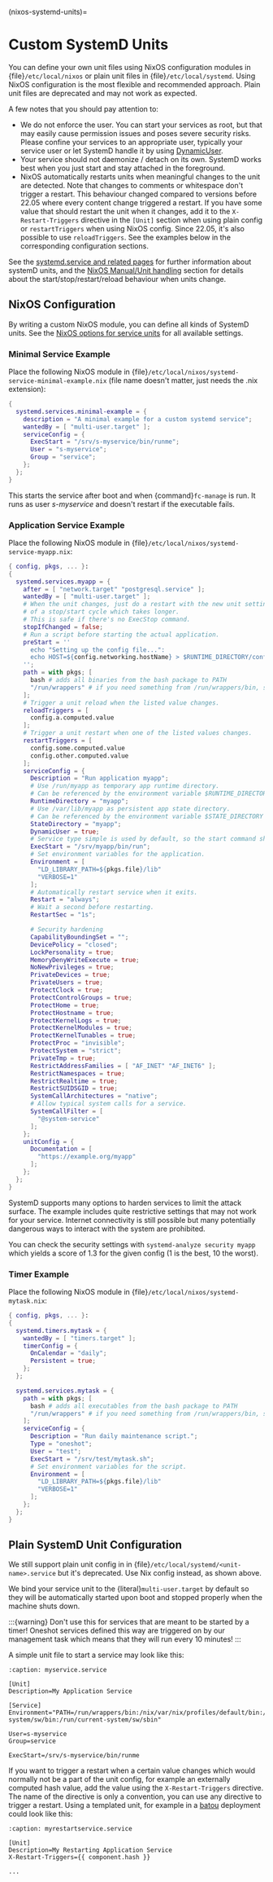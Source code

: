 (nixos-systemd-units)=

# Custom SystemD Units

You can define your own unit files using NixOS configuration modules
in {file}`/etc/local/nixos` or plain unit files in {file}`/etc/local/systemd`.
Using NixOS configuration is the most flexible and recommended approach.
Plain unit files are deprecated and may not work as expected.

A few notes that you should pay attention to:

- We do not enforce the user. You can start your services as root, but that
  may easily cause permission issues and poses severe security risks. Please
  confine your services to an appropriate user, typically your service user
  or let SystemD handle it by using [DynamicUser](http://0pointer.net/blog/dynamic-users-with-systemd.html).
- Your service should not daemonize / detach on its own. SystemD works best
  when you just start and stay attached in the foreground.
- NixOS automatically restarts units when meaningful changes to the unit are
  detected. Note that changes to comments or whitespace don't trigger a
  restart. This behaviour changed compared to versions before 22.05 where every
  content change triggered a restart. If you have some value that should restart
  the unit when it changes, add it to the `X-Restart-Triggers` directive in the
  `[Unit]` section when using plain config or `restartTriggers` when using
  NixOS config. Since 22.05, it's also possible to use `reloadTriggers`. See the
  examples below in the corresponding configuration sections.

See the
[systemd.service and related pages](https://www.freedesktop.org/software/systemd/man/systemd.service.html)
for further information about systemD units, and the
[NixOS Manual/Unit handling](https://nixos.org/manual/nixos/stable/index.html#sec-unit-handling)
section for details about the start/stop/restart/reload behaviour when units
change.


## NixOS Configuration

By writing a custom NixOS module, you can define all kinds of SystemD units.
See the [NixOS options for service units](https://search.nixos.org/options?from=0&size=30&sort=relevance&query=systemd.services.%3Cname%3E)
for all available settings.

### Minimal Service Example

Place the following NixOS module in {file}`/etc/local/nixos/systemd-service-minimal-example.nix` (file name doesn't matter, just needs the .nix extension):

```nix
{
  systemd.services.minimal-example = {
    description = "A minimal example for a custom systemd service";
    wantedBy = [ "multi-user.target" ];
    serviceConfig = {
      ExecStart = "/srv/s-myservice/bin/runme";
      User = "s-myservice";
      Group = "service";
    };
  };
}
```

This starts the service after boot and when {command}`fc-manage` is run.
It runs as user *s-myservice* and doesn't restart if the executable fails.

### Application Service Example

Place the following NixOS module in {file}`/etc/local/nixos/systemd-service-myapp.nix`:

```nix
{ config, pkgs, ... }:
{
  systemd.services.myapp = {
    after = [ "network.target" "postgresql.service" ];
    wantedBy = [ "multi-user.target" ];
    # When the unit changes, just do a restart with the new unit settings instead
    # of a stop/start cycle which takes longer.
    # This is safe if there's no ExecStop command.
    stopIfChanged = false;
    # Run a script before starting the actual application.
    preStart = ''
      echo "Setting up the config file...":
      echo HOST=${config.networking.hostName} > $RUNTIME_DIRECTORY/config
    '';
    path = with pkgs; [
      bash # adds all binaries from the bash package to PATH
      "/run/wrappers" # if you need something from /run/wrappers/bin, sudo, for example
    ];
    # Trigger a unit reload when the listed value changes.
    reloadTriggers = [
      config.a.computed.value
    ];
    # Trigger a unit restart when one of the listed values changes.
    restartTriggers = [
      config.some.computed.value
      config.other.computed.value
    ];
    serviceConfig = {
      Description = "Run application myapp";
      # Use /run/myapp as temporary app runtime directory.
      # Can be referenced by the environment variable $RUNTIME_DIRECTORY
      RuntimeDirectory = "myapp";
      # Use /var/lib/myapp as persistent app state directory.
      # Can be referenced by the environment variable $STATE_DIRECTORY
      StateDirectory = "myapp";
      DynamicUser = true;
      # Service type simple is used by default, so the start command should not daemonize!
      ExecStart = "/srv/myapp/bin/run";
      # Set environment variables for the application.
      Environment = [
        "LD_LIBRARY_PATH=${pkgs.file}/lib"
        "VERBOSE=1"
      ];
      # Automatically restart service when it exits.
      Restart = "always";
      # Wait a second before restarting.
      RestartSec = "1s";

      # Security hardening
      CapabilityBoundingSet = "";
      DevicePolicy = "closed";
      LockPersonality = true;
      MemoryDenyWriteExecute = true;
      NoNewPrivileges = true;
      PrivateDevices = true;
      PrivateUsers = true;
      ProtectClock = true;
      ProtectControlGroups = true;
      ProtectHome = true;
      ProtectHostname = true;
      ProtectKernelLogs = true;
      ProtectKernelModules = true;
      ProtectKernelTunables = true;
      ProtectProc = "invisible";
      ProtectSystem = "strict";
      PrivateTmp = true;
      RestrictAddressFamilies = [ "AF_INET" "AF_INET6" ];
      RestrictNamespaces = true;
      RestrictRealtime = true;
      RestrictSUIDSGID = true;
      SystemCallArchitectures = "native";
      # Allow typical system calls for a service.
      SystemCallFilter = [
        "@system-service"
      ];
    };
    unitConfig = {
      Documentation = [
        "https://example.org/myapp"
      ];
    };
  };
}
```

SystemD supports many options to harden services to limit the attack surface.
The example includes quite restrictive settings that may not work for your service.
Internet connectivity is still possible but many potentially dangerous ways to
interact with the system are prohibited.

You can check the security settings with `systemd-analyze security myapp` which yields
a score of 1.3 for the given config (1 is the best, 10 the worst).

### Timer Example

Place the following NixOS module in {file}`/etc/local/nixos/systemd-mytask.nix`:

```nix
{ config, pkgs, ... }:
{
  systemd.timers.mytask = {
    wantedBy = [ "timers.target" ];
    timerConfig = {
      OnCalendar = "daily";
      Persistent = true;
    };
  };

  systemd.services.mytask = {
    path = with pkgs; [
      bash # adds all executables from the bash package to PATH
      "/run/wrappers" # if you need something from /run/wrappers/bin, sudo, for example
    ];
    serviceConfig = {
      Description = "Run daily maintenance script.";
      Type = "oneshot";
      User = "test";
      ExecStart = "/srv/test/mytask.sh";
      # Set environment variables for the script.
      Environment = [
        "LD_LIBRARY_PATH=${pkgs.file}/lib"
        "VERBOSE=1"
      ];
    };
  };
}
```

## Plain SystemD Unit Configuration

We still support plain unit config in in {file}`/etc/local/systemd/<unit-name>.service`
but it's deprecated. Use Nix config instead, as shown above.

We bind your service unit to the {literal}`multi-user.target` by default so they
will be automatically started upon boot and stopped properly when the
machine shuts down.

:::{warning}
Don't use this for services that are meant to be started by a timer!
Oneshot services defined this way are triggered on by our management task
which means that they will run every 10 minutes!
:::

A simple unit file to start a service may look like this:

```{code-block} ini
:caption: myservice.service

[Unit]
Description=My Application Service

[Service]
Environment="PATH=/run/wrappers/bin:/nix/var/nix/profiles/default/bin:/nix/var/nix/profiles/default/sbin:/run/current-system/sw/bin:/run/current-system/sw/sbin"

User=s-myservice
Group=service

ExecStart=/srv/s-myservice/bin/runme
```

If you want to trigger a restart when a certain value changes which would
normally not be a part of the unit config, for example an externally
computed hash value, add the value using the `X-Restart-Triggers` directive.
The name of the directive is only a convention, you can use any directive to
trigger a restart. Using a templated unit, for example in a [batou](https://batou.readthedocs.io/en/stable/)
deployment could look like this:

```{code-block} ini
:caption: myrestartservice.service

[Unit]
Description=My Restarting Application Service
X-Restart-Triggers={{ component.hash }}

...
```
